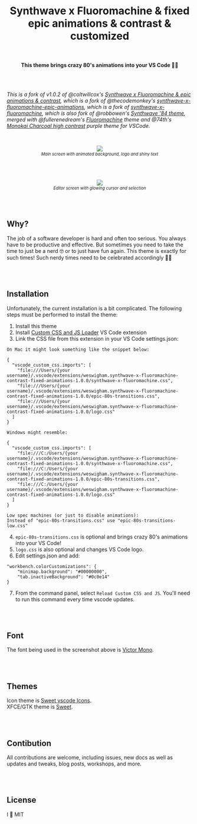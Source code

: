 <h1 align="center" >Synthwave x Fluoromachine & fixed epic animations & contrast & customized<br/><br/>
</h1>

<p align="center"><strong>This theme brings crazy 80's animations into your VS Code 🚀🎉 </strong></p>

<br/><br/>

_This is a fork of v1.0.2 of @coltwillcox's <a href="https://github.com/coltwillcox/synthwave-x-fluoromachine-contrast">Synthwave x Fluoromachine & epic animations & contrast</a>, which is a fork of @thecodemonkey's <a href="https://github.com/thecodemonkey/synthwave-x-fluoromachine-epic-animations">synthwave-x-fluoromachine-epic-animations</a>, which is a fork of <a href="https://github.com/webrender/synthwave-x-fluoromachine">synthwave-x-fluoromachine</a>, which is also fork of @robbowen's [Synthwave '84 theme](https://marketplace.visualstudio.com/items?itemName=RobbOwen.synthwave-vscode), merged with @fullerenedream's [Fluoromachine](https://colorsublime.github.io/themes/FluoroMachine/) theme and @74th's [Monokai Charcoal high contrast](https://github.com/74th/vscode-monokaicharcoal) purple theme for VSCode._

<br/>

<p align="center">
  <img src="https://raw.githubusercontent.com/weswigham/synthwave-x-fluoromachine-contrast-fixed-animations/master/screens/main.gif" /><br/>
  <i style="font-size: .8em">Main screen with animated background, logo and shiny text</i>
</p>
<br/><br/>
<p align="center">
  <img src="https://raw.githubusercontent.com/weswigham/synthwave-x-fluoromachine-contrast-fixed-animations/master/screens/editor.gif" /><br/>
  <i style="font-size: .8em">Editor screen with glowing cursor and selection</i>
</p>

<br/> <br/>

## Why?

The job of a software developer is hard and often too serious. You always have to be productive and effective. But sometimes you need to take the time to just be a nerd 🤓 or to just have fun again. This theme is exactly for such times! Such nerdy times need to be celebrated accordingly 🎉🦄

<br/> <br/>

## Installation

Unfortunately, the current installation is a bit complicated.
The following steps must be performed to install the theme:

1. Install this theme
2. Install [Custom CSS and JS Loader](https://marketplace.visualstudio.com/items?itemName=be5invis.vscode-custom-css) VS Code extension
3. Link the CSS file from this extension in your VS Code settings.json:

```
On Mac it might look something like the snippet below:

{
  "vscode_custom_css.imports": [
    "file:///Users/{your username}/.vscode/extensions/weswigham.synthwave-x-fluoromachine-contrast-fixed-animations-1.0.0/synthwave-x-fluoromachine.css",
    "file:///Users/{your username}/.vscode/extensions/weswigham.synthwave-x-fluoromachine-contrast-fixed-animations-1.0.0/epic-80s-transitions.css",
    "file:///Users/{your username}/.vscode/extensions/weswigham.synthwave-x-fluoromachine-contrast-fixed-animations-1.0.0/logo.css"
  ]
}

Windows might resemble:

{
  "vscode_custom_css.imports": [
    "file:///C:/Users/{your username}/.vscode/extensions/weswigham.synthwave-x-fluoromachine-contrast-fixed-animations-1.0.0/synthwave-x-fluoromachine.css",
    "file:///C:/Users/{your username}/.vscode/extensions/weswigham.synthwave-x-fluoromachine-contrast-fixed-animations-1.0.0/epic-80s-transitions.css",
    "file:///C:/Users/{your username}/.vscode/extensions/weswigham.synthwave-x-fluoromachine-contrast-fixed-animations-1.0.0/logo.css"
  ]
}

Low spec machines (or just to disable animations):
Instead of "epic-80s-transitions.css" use "epic-80s-transitions-low.css"

```

4. `epic-80s-transitions.css` is optional and brings crazy 80's animations into your VS Code!
5. `logo.css` is also optional and changes VS Code logo.
6. Edit settings.json and add:

```
"workbench.colorCustomizations": {
	"minimap.background": "#00000000",
	"tab.inactiveBackground": "#0c0e14"
}
```

7. From the command panel, select `Reload Custom CSS and JS`. You'll need to run this command every time vscode updates.

<br/><br/>

## Font

The font being used in the screenshot above is [Victor Mono](https://rubjo.github.io/victor-mono/).

<br/><br/>

## Themes

Icon theme is [Sweet vscode Icons](https://marketplace.visualstudio.com/items?itemName=EliverLara.sweet-vscode-icons).
<br/>
XFCE/GTK theme is [Sweet](https://www.xfce-look.org/p/1253385).

<br/><br/>

## Contibution

All contributions are welcome, including issues, new docs as well as updates and tweaks, blog posts, workshops, and more.

<br/><br/>

## License

I 💜 MIT
